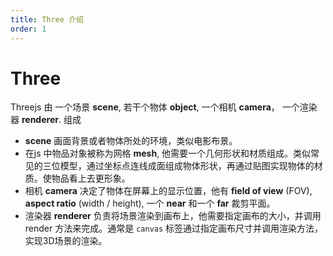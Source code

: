 ```yaml
---
title: Three 介绍
order: 1
---
```





# Three

Threejs 由 一个场景 **scene**, 若干个物体 **object**, 一个相机 **camera**， 一个渲染器 **renderer**. 组成



-  **scene** 画面背景或者物体所处的环境，类似电影布景。
- 在js 中物品对象被称为网格 **mesh**, 他需要一个几何形状和材质组成。类似常见的三位模型，通过坐标点连线成面组成物体形状，再通过贴图实现物体的材质。使物品看上去更形象。
- 相机 **camera** 决定了物体在屏幕上的显示位置，他有 **field of view** (FOV),  **aspect ratio** (width / height), 一个 **near** 和一个 **far** 裁剪平面。
- 渲染器 **renderer** 负责将场景渲染到画布上，他需要指定画布的大小，并调用 render 方法来完成。通常是 `canvas` 标签通过指定画布尺寸并调用渲染方法，实现3D场景的渲染。


